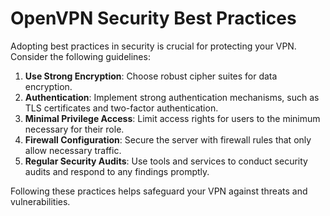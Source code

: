 # OpenVPN Security Best Practices

Adopting best practices in security is crucial for protecting your VPN. Consider the following guidelines:

1. **Use Strong Encryption**: Choose robust cipher suites for data encryption.
2. **Authentication**: Implement strong authentication mechanisms, such as TLS certificates and two-factor authentication.
3. **Minimal Privilege Access**: Limit access rights for users to the minimum necessary for their role.
4. **Firewall Configuration**: Secure the server with firewall rules that only allow necessary traffic.
5. **Regular Security Audits**: Use tools and services to conduct security audits and respond to any findings promptly.

Following these practices helps safeguard your VPN against threats and vulnerabilities.

